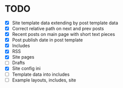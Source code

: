 # TODO

* [x] Site template data extending by post template data
* [x] Correct relative path on next and prev posts
* [x] Recent posts on main page with short text pieces
* [x] Post publish date in post template
* [x] Includes
* [x] RSS
* [x] Site pages
* [ ] Drafts
* [x] Site config ini
* [ ] Template data into includes
* [ ] Example layouts, includes, site
